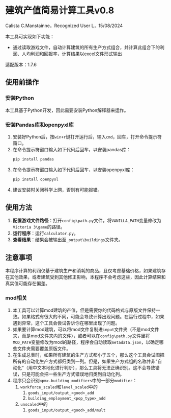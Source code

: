 # 建筑产值简易计算工具v0.8

Calista C.Manstainne，Recognized User L，15/08/2024

本工具可实现如下功能：

- 通过读取游戏文件，自动计算建筑的所有生产方式组合，并计算此组合下的利润、人均利润和回报率，计算结果以excel文件形式输出

适配版本：1.7.6

## 使用前操作

### 安装Python

本工具基于Python开发，因此需要安装Python解释器来运作。

### 安装Pandas库和openpyxl库

1. 安装好Python后，按`win+r`键打开运行后，输入`cmd`，回车，打开命令提示符窗口。
2. 在命令提示符窗口输入如下代码后回车，以安装pandas库：
    ```cmd
    pip install pandas
    ```
3. 在命令提示符窗口输入如下代码后回车，以安装openpyxl库：
    ```cmd
    pip install openpyxl
    ```
4. 建议安装时关闭科学上网，否则有可能报错。

## 使用方法

1. **配置游戏文件路径**：打开`config\path.py`文件，将`VANILLA_PATH`变量修改为`Victoria 3\game`的路径。
2. **运行程序**：运行`calculator.py`。
3. **查看结果**：结果会被输出至`_output\buildings`文件夹。

## 注意事项

本程序计算的利润仅基于建筑生产和消耗的商品，且仅考虑基础价格，如果建筑存在其他效果，或者建筑受到其他修正影响，本程序不会考虑这些，因此计算结果和真实值可能存在偏差。

### mod相关

1. 本工具可以计算mod建筑的产值，但是需要你的代码格式与原版文件保持一致。如果格式有很大的不同，可能会导致计算出现问题。在运行过程中，如果遇到异常，这个工具会尝试告诉你在哪里出现了问题。
2. 如果要计算mod建筑，可以将mod文件复制进`input`文件夹（不是mod文件夹，而是mod文件夹内的文件），或者可以在`config\path.py`文件里将`MOD_PATH`变量修改为mod的路径，程序会自动读取`metadata.json`，以确定哪些文件夹需要覆盖原版文件。
3. 在生成总表时，如果所有建筑的生产方式都小于五个，那么这个工具会试图把所有的自动化生产方式都归类到一列。但是，如果生产方式组的名称并非“自动化”（用中文本地化进行判断），那么工具将无法正确识别。这不会导致错误，只是可能会把一些生产方式错误地归类到自动化列。
4. 程序只会识别`<pm>.building_modifiers`中的一部分`modifier`：
   1. `workforce_scaled`和`level_scaled`中的
      1. `goods_input/output_<good>_add`
      2. `building_employment_<pop_type>_add`
   2. `unscaled`中的
      1. `goods_input/output_<good>_add/mult`
